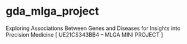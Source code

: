 # gda_mlga_project
Exploring Associations Between Genes and Diseases  for Insights into Precision Medicine  [ UE21CS343BB4 – MLGA MINI PROJECT ]
